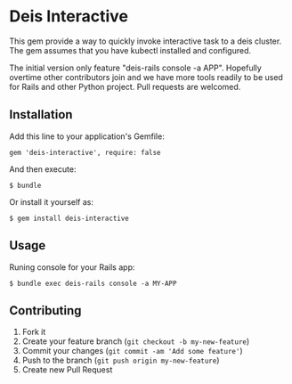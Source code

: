 # Deis Interactive

This gem provide a way to quickly invoke interactive task to a deis
cluster. The gem assumes that you have kubectl installed and configured.

The initial version only feature "deis-rails console -a APP". Hopefully
overtime other contributors join and we have more tools readily to be
used for Rails and other Python project. Pull requests are welcomed.

## Installation

Add this line to your application's Gemfile:

    gem 'deis-interactive', require: false

And then execute:

    $ bundle

Or install it yourself as:

    $ gem install deis-interactive

## Usage

Runing console for your Rails app:

    $ bundle exec deis-rails console -a MY-APP

## Contributing

1. Fork it
2. Create your feature branch (`git checkout -b my-new-feature`)
3. Commit your changes (`git commit -am 'Add some feature'`)
4. Push to the branch (`git push origin my-new-feature`)
5. Create new Pull Request
